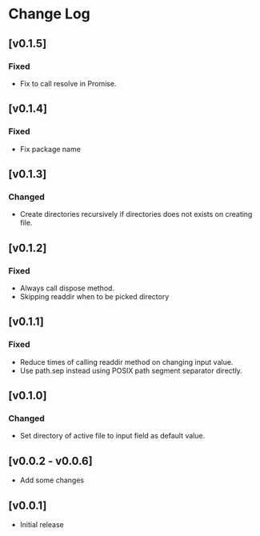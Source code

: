 # Change Log
## [v0.1.5]
### Fixed
- Fix to call resolve in Promise.

## [v0.1.4]
### Fixed
- Fix package name

## [v0.1.3]
### Changed
- Create directories recursively if directories does not exists on creating file.

## [v0.1.2]
### Fixed
- Always call dispose method.
- Skipping readdir when to be picked directory

## [v0.1.1]
### Fixed
- Reduce times of calling readdir method on changing input value.
- Use path.sep instead using POSIX path segment separator directly.

## [v0.1.0]
### Changed
- Set directory of active file to input field as default value.

## [v0.0.2 - v0.0.6]
- Add some changes

## [v0.0.1]
- Initial release
